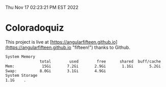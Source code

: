 Thu Nov 17 02:23:21 PM EST 2022

# Coloradoquiz


This project is live at [https://angularfifteen.github.io](https://angularfifteen.github.io "fifteen!") thanks to Github.

```bash
System Memory
               total        used        free      shared  buff/cache   available
Mem:            15Gi       7.2Gi       2.9Gi       1.1Gi       5.2Gi       6.7Gi
Swap:          8.0Gi       3.1Gi       4.9Gi
System Storage
1.1G	.
```
